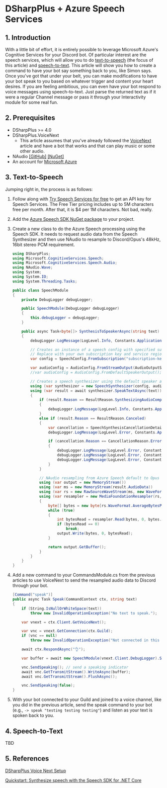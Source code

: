 # DSharpPlus + Azure Speech Services

## 1. Introduction

With a little bit of effort, it is entirely possible to leverage Microsoft Azure's Cognitive Services for your Discord bot.  Of particular interest are the speech services, which will allow you to do [text-to-speech](https://docs.microsoft.com/en-us/azure/cognitive-services/speech-service/text-to-speech) (the focus of this article) and [speech-to-text](https://docs.microsoft.com/en-us/azure/cognitive-services/speech-service/speech-to-text).  This article will show you how to create a command to have your bot say something back to you, like Simon says.  Once you've got that under your belt, you can make modifications to have your bot speak to you based on whatever trigger and content your heart desires.  If you are feeling ambitious, you can even have your bot respond to voice messages using speech-to-text.  Just parse the returned text as if it were a regular Channel message or pass it through your Interactivity module for some real fun.

## 2. Prerequisites

* DSharpPlus >= 4.0
* DSharpPlus.VoiceNext
  * This article assumes that you've already followed the [VoiceNext](https://dsharpplus.emzi0767.com/articles/vnext_setup.html) article and have a bot that works and that can play music or some other audio.
* NAudio [[GitHub]](https://github.com/naudio/NAudio) [[NuGet]](https://www.nuget.org/packages/NAudio/)
* An account for [Microsoft Azure](https://portal.azure.com)

## 3. Text-to-Speech

Jumping right in, the process is as follows:

1. Follow along with [Try Speech Services for free](https://docs.microsoft.com/en-us/azure/cognitive-services/speech-service/get-started) to get an API key for Speech Services.  The Free Tier pricing includes up to 5M characters free per month.  After that, it is $4 per 1M characters.  Not bad, really.

2. Add the [Azure Speech SDK NuGet package](https://aka.ms/csspeech/nuget) to your project.

3. Create a new class to do the Azure Speech processing using the Speech SDK.  It needs to request audio data from the Speech Synthesizer and then use NAudio to resample to Discord/Opus's 48kHz, 16bit stereo PCM requirement.  

    ```c#
    using DSharpPlus;
    using Microsoft.CognitiveServices.Speech;
    using Microsoft.CognitiveServices.Speech.Audio;
    using NAudio.Wave;
    using System;
    using System.IO;
    using System.Threading.Tasks;

    public class SpeechModule
    {
        private DebugLogger debugLogger;

        public SpeechModule(DebugLogger debugLogger)
        {
            this.debugLogger = debugLogger;
        }

        public async Task<byte[]> SynthesisToSpeakerAsync(string text)
        {
            debugLogger.LogMessage(LogLevel.Info, Constants.ApplicationName, $"Azure Speech: Synthesizing speech for text [{text}]", DateTime.Now);

            // Creates an instance of a speech config with specified subscription key and service region.
            // Replace with your own subscription key and service region (e.g., "westus").
            var config = SpeechConfig.FromSubscription("subscription-key", "westus");

            var audioConfig = AudioConfig.FromStreamOutput(AudioOutputStream.CreatePullStream(AudioStreamFormat.GetDefaultOutputFormat()));
            //var audioConfig = AudioConfig.FromDefaultSpeakerOutput(); // if you want to hear it before processing

            // Creates a speech synthesizer using the default speaker as audio output.
            using (var synthesizer = new SpeechSynthesizer(config, audioConfig))
            using (var result = await synthesizer.SpeakTextAsync(text))
            {
                if (result.Reason == ResultReason.SynthesizingAudioCompleted)
                {
                    debugLogger.LogMessage(LogLevel.Info, Constants.ApplicationName, "Azure Speech: Speech synthesized.", DateTime.Now);
                }
                else if (result.Reason == ResultReason.Canceled)
                {
                    var cancellation = SpeechSynthesisCancellationDetails.FromResult(result);
                    debugLogger.LogMessage(LogLevel.Error, Constants.ApplicationName, $"Azure Speech: CANCELED: Reason={cancellation.Reason}", DateTime.Now);

                    if (cancellation.Reason == CancellationReason.Error)
                    {
                        debugLogger.LogMessage(LogLevel.Error, Constants.ApplicationName, $"Azure Speech: CANCELED: ErrorCode={cancellation.ErrorCode}", DateTime.Now);
                        debugLogger.LogMessage(LogLevel.Error, Constants.ApplicationName, $"Azure Speech: CANCELED: ErrorDetails=[{cancellation.ErrorDetails}]", DateTime.Now);
                        debugLogger.LogMessage(LogLevel.Error, Constants.ApplicationName, $"Azure Speech: CANCELED: Did you update the subscription info?", DateTime.Now);
                    }
                }

                // NAudio resampling from Azure Speech default to Opus default
                using (var output = new MemoryStream())
                using (var ms = new MemoryStream(result.AudioData))
                using (var rs = new RawSourceWaveStream(ms, new WaveFormat(16000, 16, 1)))
                using (var resampler = new MediaFoundationResampler(rs, new WaveFormat(48000, 16, 2)))
                {
                    byte[] bytes = new byte[rs.WaveFormat.AverageBytesPerSecond * 4];
                    while (true)
                    {
                        int bytesRead = resampler.Read(bytes, 0, bytes.Length);
                        if (bytesRead == 0)
                            break;
                        output.Write(bytes, 0, bytesRead);
                    }

                    return output.GetBuffer();
                }
            }
        }
    }
    ```

4. Add a new command to your CommandsModule.cs from the previous articles to use VoiceNext to send the resampled audio data to Discord through your bot.

    ```c#
    [Command("speak")]
    public async Task Speak(CommandContext ctx, string text)
    {
        if (String.IsNullOrWhiteSpace(text))
            throw new InvalidOperationException("No text to speak.");

        var vnext = ctx.Client.GetVoiceNext();

        var vnc = vnext.GetConnection(ctx.Guild);
        if (vnc == null)
            throw new InvalidOperationException("Not connected in this guild.");

        await ctx.RespondAsync("👌");

        var buffer = await new SpeechModule(vnext.Client.DebugLogger).SynthesisToSpeakerAsync(text);

        vnc.SendSpeaking(); // send a speaking indicator
        await vnc.GetTransmitStream().WriteAsync(buffer);
        await vnc.GetTransmitStream().FlushAsync();

        vnc.SendSpeaking(false);
    }
    ```

5. With your bot connected to your Guild and joined to a voice channel, like you did in the previous article, send the speak command to your bot (e.g., `-> speak "testing testing testing"`) and listen as your text is spoken back to you.

## 4. Speech-to-Text

TBD

## 5. References

[DSharpPlus Voice Next Setup](https://dsharpplus.emzi0767.com/articles/vnext_setup.html)

[Quickstart: Synthesize speech with the Speech SDK for .NET Core](https://docs.microsoft.com/en-us/azure/cognitive-services/speech-service/quickstart-text-to-speech-dotnetcore)